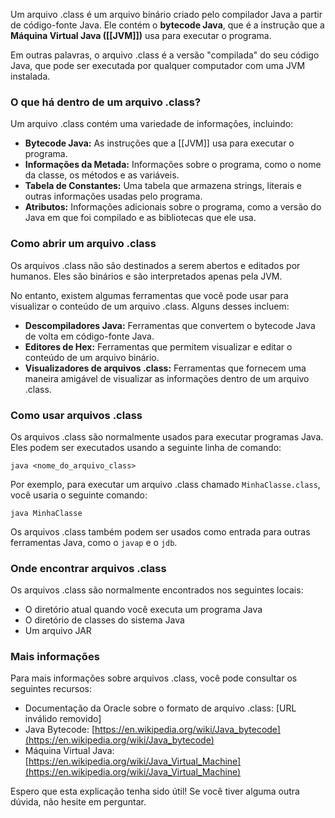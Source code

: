 Um arquivo .class é um arquivo binário criado pelo compilador Java a partir de código-fonte Java. Ele contém o **bytecode Java**, que é a instrução que a **Máquina Virtual Java ([[JVM]])** usa para executar o programa.

Em outras palavras, o arquivo .class é a versão "compilada" do seu código Java, que pode ser executada por qualquer computador com uma JVM instalada.

### O que há dentro de um arquivo .class?

Um arquivo .class contém uma variedade de informações, incluindo:

- **Bytecode Java:** As instruções que a [[JVM]] usa para executar o programa.
- **Informações da Metada:** Informações sobre o programa, como o nome da classe, os métodos e as variáveis.
- **Tabela de Constantes:** Uma tabela que armazena strings, literais e outras informações usadas pelo programa.
- **Atributos:** Informações adicionais sobre o programa, como a versão do Java em que foi compilado e as bibliotecas que ele usa.

### Como abrir um arquivo .class

Os arquivos .class não são destinados a serem abertos e editados por humanos. Eles são binários e são interpretados apenas pela JVM.

No entanto, existem algumas ferramentas que você pode usar para visualizar o conteúdo de um arquivo .class. Alguns desses incluem:

- **Descompiladores Java:** Ferramentas que convertem o bytecode Java de volta em código-fonte Java.
- **Editores de Hex:** Ferramentas que permitem visualizar e editar o conteúdo de um arquivo binário.
- **Visualizadores de arquivos .class:** Ferramentas que fornecem uma maneira amigável de visualizar as informações dentro de um arquivo .class.

### Como usar arquivos .class

Os arquivos .class são normalmente usados ​​para executar programas Java. Eles podem ser executados usando a seguinte linha de comando:

```
java <nome_do_arquivo_class>
```

Por exemplo, para executar um arquivo .class chamado `MinhaClasse.class`, você usaria o seguinte comando:

```
java MinhaClasse
```

Os arquivos .class também podem ser usados ​​como entrada para outras ferramentas Java, como o `javap` e o `jdb`.

### Onde encontrar arquivos .class

Os arquivos .class são normalmente encontrados nos seguintes locais:

- O diretório atual quando você executa um programa Java
- O diretório de classes do sistema Java
- Um arquivo JAR

### Mais informações

Para mais informações sobre arquivos .class, você pode consultar os seguintes recursos:

- Documentação da Oracle sobre o formato de arquivo .class: [URL inválido removido]
- Java Bytecode: [https://en.wikipedia.org/wiki/Java_bytecode](https://en.wikipedia.org/wiki/Java_bytecode)
- Máquina Virtual Java: [https://en.wikipedia.org/wiki/Java_Virtual_Machine](https://en.wikipedia.org/wiki/Java_Virtual_Machine)

Espero que esta explicação tenha sido útil! Se você tiver alguma outra dúvida, não hesite em perguntar.